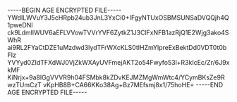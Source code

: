 -----BEGIN AGE ENCRYPTED FILE-----
YWdlLWVuY3J5cHRpb24ub3JnL3YxCi0+IFgyNTUxOSBMSUNSaDVQQjh4Q1pweDNl
ck9LdmllWUV6aEFLVVowTVVrYVF6ZytkZ1J3ClFxNFB1azRjQ1E2Wjg3ako4SWhR
ai9RL2FYaCtDZE1uMzdwd3IydTFrWXcKLS0tIHZmYlpreExBektDd0VDT0t0bFIz
YVYyd0ZIdTFXdWJ0VjZkWXAyUVFmejAKT2o54Fwyfo53l+R3kIcEc/Zr/6J9xkMF
KiNrjx+9a8lGgVVVR9h04FSMbk8kZDvKEJMZMgWmWtc4/YCymBKsZe9RwzTUmCzT
vKpHB8B+CA66KKo38Ag+Bz7MEfsmj8x1/75hoHE=
-----END AGE ENCRYPTED FILE-----
